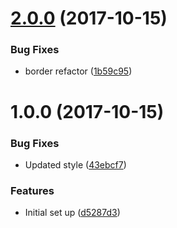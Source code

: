 <a name="2.0.0"></a>
# [2.0.0](https://github.com/lokesh-coder/hug.css/compare/v1.0.0...v2.0.0) (2017-10-15)


### Bug Fixes

* border refactor ([1b59c95](https://github.com/lokesh-coder/hug.css/commit/1b59c95))



<a name="1.0.0"></a>
# 1.0.0 (2017-10-15)


### Bug Fixes

* Updated style ([43ebcf7](https://github.com/lokesh-coder/hug.css/commit/43ebcf7))


### Features

* Initial set up ([d5287d3](https://github.com/lokesh-coder/hug.css/commit/d5287d3))



